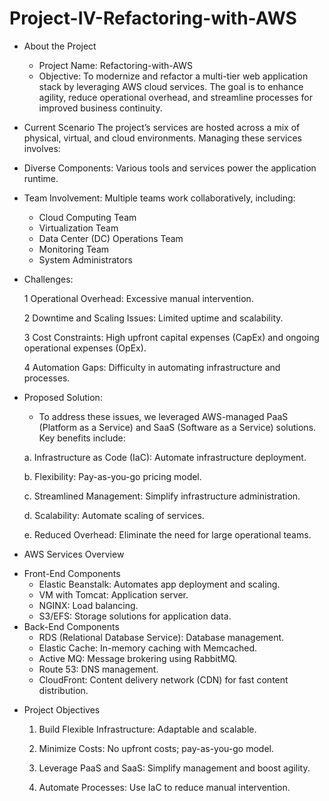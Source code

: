 # Project-IV-Refactoring-with-AWS

* About the Project
  * Project Name: Refactoring-with-AWS
  * Objective: To modernize and refactor a multi-tier web application stack by leveraging AWS cloud services. The goal is to enhance agility, reduce operational overhead, and streamline processes for improved business continuity.
 
* Current Scenario
The project’s services are hosted across a mix of physical, virtual, and cloud environments. Managing these services involves:

* Diverse Components: Various tools and services power the application runtime.
* Team Involvement: Multiple teams work collaboratively, including:
  - Cloud Computing Team
  - Virtualization Team
  - Data Center (DC) Operations Team
  - Monitoring Team
  - System Administrators

* Challenges:
  
   1 Operational Overhead: Excessive manual intervention.
  
   2 Downtime and Scaling Issues: Limited uptime and scalability.
 
   3 Cost Constraints: High upfront capital expenses (CapEx) and ongoing operational expenses (OpEx).
 
   4 Automation Gaps: Difficulty in automating infrastructure and processes.

 * Proposed Solution: 
   - To address these issues, we leveraged AWS-managed PaaS (Platform as a Service) and SaaS (Software as a Service) solutions. Key benefits include:

   a. Infrastructure as Code (IaC): Automate infrastructure deployment.
   
   b. Flexibility: Pay-as-you-go pricing model.
   
   c. Streamlined Management: Simplify infrastructure administration.
   
   d. Scalability: Automate scaling of services.
   
   e. Reduced Overhead: Eliminate the need for large operational teams.

* AWS Services Overview
 - Front-End Components
   * Elastic Beanstalk: Automates app deployment and scaling.
   * VM with Tomcat: Application server.
   * NGINX: Load balancing.
   * S3/EFS: Storage solutions for application data.
 - Back-End Components
   * RDS (Relational Database Service): Database management.
   * Elastic Cache: In-memory caching with Memcached.
   * Active MQ: Message brokering using RabbitMQ.
   * Route 53: DNS management.
   * CloudFront: Content delivery network (CDN) for fast content distribution.
  
  * Project Objectives
    
    1. Build Flexible Infrastructure: Adaptable and scalable.

    2. Minimize Costs: No upfront costs; pay-as-you-go model.
       
    3. Leverage PaaS and SaaS: Simplify management and boost agility.
   
    4. Automate Processes: Use IaC to reduce manual intervention.

